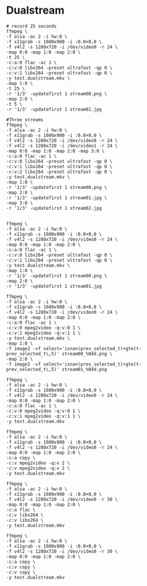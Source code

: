 Dualstream
==========

    # record 25 seconds
    ffmpeg \
	-f alsa -ac 2 -i hw:0 \
	-f x11grab -s 1600x900 -i :0.0+0,0 \
	-f v4l2 -s 1280x720 -i /dev/video0 -r 24 \
	-map 0:0 -map 1:0 -map 2:0 \
	-t 25 \
	-c:a:0 flac -ac 1 \
	-c:v:0 libx264 -preset ultrafast -qp 0 \
	-c:v:1 libx264 -preset ultrafast -qp 0 \
	-y test.dualstream.mkv \
	-map 1:0 \
	-t 25 \
	-r '1/3' -updatefirst 1 stream00.png \
	-map 2:0 \
	-t 5 \
	-r '1/3' -updatefirst 1 stream01.jpg

    #Three streams
    ffmpeg \
	-f alsa -ac 2 -i hw:0 \
	-f x11grab -s 1600x900 -i :0.0+0,0 \
	-f v4l2 -s 1280x720 -i /dev/video0 -r 24 \
	-f v4l2 -s 1280x720 -i /dev/video1 -r 24 \
	-map 0:0 -map 1:0 -map 2:0 -map 3:0 \
	-c:a:0 flac -ac 1 \
	-c:v:0 libx264 -preset ultrafast -qp 0 \
	-c:v:1 libx264 -preset ultrafast -qp 0 \
	-c:v:2 libx264 -preset ultrafast -qp 0 \
	-y test.dualstream.mkv \
	-map 1:0 \
	-r '1/3' -updatefirst 1 stream00.png \
	-map 2:0 \
	-r '1/3' -updatefirst 1 stream01.jpg \
	-map 3:0 \
	-r '1/3' -updatefirst 1 stream02.jpg


    ffmpeg \
	-f alsa -ac 2 -i hw:0 \
	-f x11grab -s 1600x900 -i :0.0+0,0 \
	-f v4l2 -s 1280x720 -i /dev/video0 -r 24 \
	-map 0:0 -map 1:0 -map 2:0 \
	-c:a:0 flac -ac 1 \
	-c:v:0 libx264 -preset ultrafast -qp 0 \
	-c:v:1 libx264 -preset ultrafast -qp 0 \
	-y test.dualstream.mkv \
	-map 1:0 \
	-r '1/3' -updatefirst 1 stream00.png \
	-map 2:0 \
	-r '1/3' -updatefirst 1 stream01.jpg

    ffmpeg \
	-f alsa -ac 2 -i hw:0 \
	-f x11grab -s 1600x900 -i :0.0+0,0 \
	-f v4l2 -s 1280x720 -i /dev/video0 -r 24 \
	-map 0:0 -map 1:0 -map 2:0 \
	-c:a:0 flac -ac 1 \
	-c:v:0 mpeg2video -q:v:0 1 \
	-c:v:1 mpeg2video -q:v:1 1 \
	-y test.dualstream.mkv \
	-map 1:0 \
	-f image2 -vf select='isnan(prev_selected_t)+gte(t-prev_selected_t\,5)' stream00_%04d.png \
	-map 2:0 \
	-f image2 -vf select='isnan(prev_selected_t)+gte(t-prev_selected_t\,5)' stream01_%04d.png

    ffmpeg \
	-f alsa -ac 2 -i hw:0 \
	-f x11grab -s 1600x900 -i :0.0+0,0 \
	-f v4l2 -s 1280x720 -i /dev/video0 -r 24 \
	-map 0:0 -map 1:0 -map 2:0 \
	-c:a:0 flac -ac 1 \
	-c:v:0 mpeg2video -q:v:0 1 \
	-c:v:1 mpeg2video -q:v:1 1 \
	-y test.dualstream.mkv

    ffmpeg \
	-f alsa -ac 2 -i hw:0 \
	-f x11grab -s 1600x900 -i :0.0+0,0 \
	-f v4l2 -s 1280x720 -i /dev/video0 -r 24 \
	-map 0:0 -map 1:0 -map 2:0 \
	-c:a copy \
	-c:v mpeg2video -q:v 2 \
	-c:v mpeg2video -q:v 2 \
	-y test.dualstream.mkv

    ffmpeg \
	-f alsa -ac 2 -i hw:0 \
	-f x11grab -s 1600x900 -i :0.0+0,0 \
	-f v4l2 -s 1280x720 -i /dev/video0 -r 30 \
	-map 0:0 -map 1:0 -map 2:0 \
	-c:a flac \
	-c:v libx264 \
	-c:v libx264 \
	-y test.dualstream.mkv

    ffmpeg \
	-f alsa -ac 2 -i hw:0 \
	-f x11grab -s 1600x900 -i :0.0+0,0 \
	-f v4l2 -s 1280x720 -i /dev/video0 -r 30 \
	-map 0:0 -map 1:0 -map 2:0 \
	-c:a copy \
	-c:v copy \
	-c:v copy \
	-y test.dualstream.mkv

